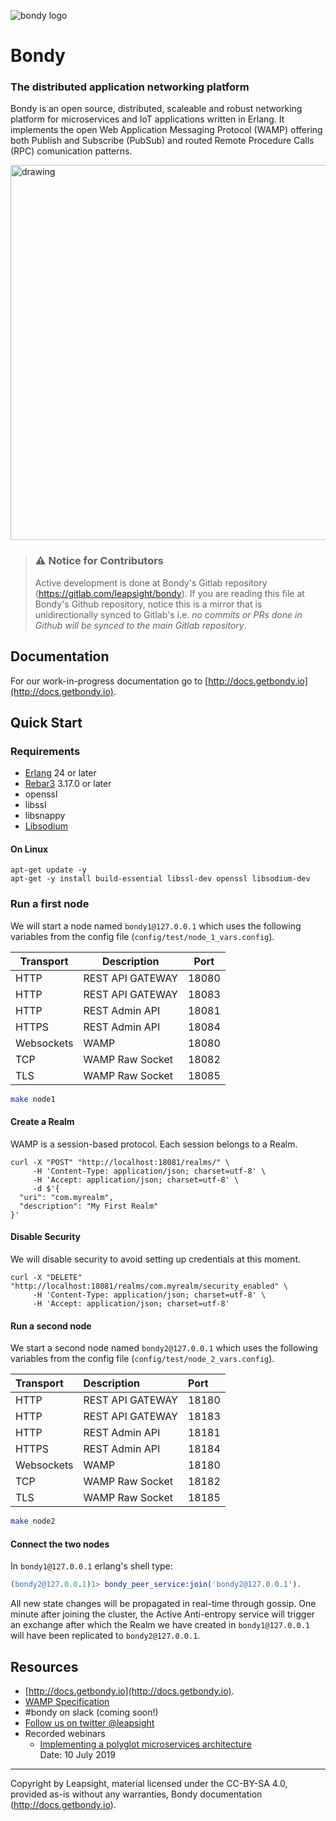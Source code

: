 ![bondy logo](https://github.com/Leapsight/bondy/blob/develop/doc/assets/bondy_bg.png?raw=true)

# Bondy

### The distributed application networking platform
Bondy is an open source, distributed, scaleable and robust networking platform for microservices and IoT applications written in Erlang. It implements the open Web Application Messaging Protocol (WAMP) offering both Publish and Subscribe (PubSub) and routed Remote Procedure Calls (RPC) comunication patterns.

<img src="https://github.com/Leapsight/bondy/blob/develop/doc/assets/bondy_cluster.png" alt="drawing" width="600"/>

> ### :warning: Notice for Contributors
> Active development is done at Bondy's Gitlab repository (https://gitlab.com/leapsight/bondy).
>If you are reading this file at Bondy's Github repository, notice this is a mirror that is unidirectionally synced to Gitlab's i.e. _no commits or PRs done in Github will be synced to the main Gitlab repository_.

## Documentation

For our work-in-progress documentation go to [http://docs.getbondy.io](http://docs.getbondy.io).

## Quick Start

### Requirements

* [Erlang](https://www.erlang.org/) 24 or later
* [Rebar3](https://rebar3.readme.io/) 3.17.0 or later
* openssl
* libssl
* libsnappy
* [Libsodium](https://github.com/jedisct1/libsodium)

#### On Linux
```shell
apt-get update -y
apt-get -y install build-essential libssl-dev openssl libsodium-dev
```

### Run a first node

We will start a node named `bondy1@127.0.0.1` which uses the following variables from the config file (`config/test/node_1_vars.config`).

|Transport|Description|Port|
|---|---|---|
|HTTP|REST API GATEWAY|18080|
|HTTP|REST API GATEWAY|18083|
|HTTP|REST Admin API|18081|
|HTTPS|REST Admin API|18084|
|Websockets|WAMP|18080|
|TCP|WAMP Raw Socket|18082|
|TLS|WAMP Raw Socket|18085|


```bash
make node1
```

#### Create a Realm

WAMP is a session-based protocol. Each session belongs to a Realm.

```curl
curl -X "POST" "http://localhost:18081/realms/" \
     -H 'Content-Type: application/json; charset=utf-8' \
     -H 'Accept: application/json; charset=utf-8' \
     -d $'{
  "uri": "com.myrealm",
  "description": "My First Realm"
}'
```

#### Disable Security

We will disable security to avoid setting up credentials at this moment.

```curl
curl -X "DELETE" "http://localhost:18081/realms/com.myrealm/security_enabled" \
     -H 'Content-Type: application/json; charset=utf-8' \
     -H 'Accept: application/json; charset=utf-8'
```

#### Run a second node

We start a second node named `bondy2@127.0.0.1` which uses the following variables from the config file (`config/test/node_2_vars.config`).

|Transport|Description|Port|
|:---|:---|:---|
|HTTP|REST API GATEWAY|18180|
|HTTP|REST API GATEWAY|18183|
|HTTP|REST Admin API|18181|
|HTTPS|REST Admin API|18184|
|Websockets|WAMP|18180|
|TCP|WAMP Raw Socket|18182|
|TLS|WAMP Raw Socket|18185|

```bash
make node2
```

#### Connect the two nodes

In `bondy1@127.0.0.1` erlang's shell type:

```erlang
(bondy2@127.0.0.1)1> bondy_peer_service:join('bondy2@127.0.0.1').
```

All new state changes will be propagated in real-time through gossip.
One minute after joining the cluster, the Active Anti-entropy service will trigger an exchange after which the Realm we have created in `bondy1@127.0.0.1` will have been replicated to `bondy2@127.0.0.1`.

## Resources

* [http://docs.getbondy.io](http://docs.getbondy.io).
* [WAMP Specification](wamp-proto.org)
* #bondy on slack (coming soon!)
* [Follow us on twitter @leapsight](https://twitter.com/leapsight)
* Recorded webinars
     * [Implementing a polyglot microservices architecture](https://www.youtube.com/watch?v=XxJ1IS8mo84)<br>Date: 10 July 2019

---

Copyright by Leapsight, material licensed under the CC-BY-SA 4.0,
provided as-is without any warranties, Bondy documentation (http://docs.getbondy.io).